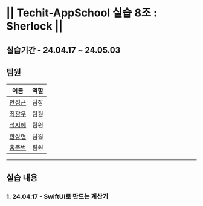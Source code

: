 # || Techit-AppSchool 실습 8조 : Sherlock ||

## 실습기간 - 24.04.17 ~ 24.05.03
## 팀원
| 이름                                   | 역할  |
|--------------------------------------|-----|
| [안성근](https://github.com/mo-si-dev?) | 팀장  |
| [최광우](https://github.com/madcow95)   | 팀원  |
| [석지혜](https://github.com/the-hye)    | 팀원  |
| [한상현](https://github.com/yachae96)   | 팀원  |
| [홍준범](https://github.com/KuKaH)      | 팀원  |
---
## 실습 내용

### 1.  24.04.17 - SwiftUI로 만드는 계산기

### 
